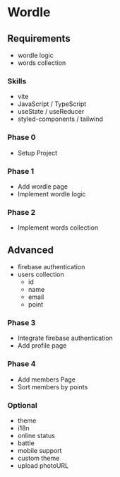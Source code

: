 # Wordle

## Requirements
- wordle logic
- words collection

### Skills
- vite
- JavaScript / TypeScript
- useState / useReducer
- styled-components / tailwind

### Phase 0
- Setup Project

### Phase 1
- Add wordle page
- Implement wordle logic

### Phase 2
- Implement words collection

## Advanced
- firebase authentication
- users collection
    - id
    - name
    - email
    - point

### Phase 3
- Integrate firebase authentication
- Add profile page

### Phase 4
- Add members Page
- Sort members by points

### Optional
- theme
- i18n
- online status
- battle
- mobile support
- custom theme
- upload photoURL
